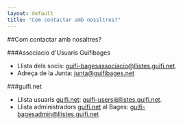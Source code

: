 ```yaml
---
layout: default
title: "Com contactar amb nossltres?"
---
```

##Com contactar amb nosaltres?

###Associacio d'Usuaris Guifibages
* Llista dels socis: [guifi-bagesassociacio@llistes.guifi.net](mailto:guifi-bagesassociacio@llistes.guifi.net).
* Adreça de la Junta: [junta@guifibages.net](mailto:junta@guifibages.net)

###guifi.net
* Llista usuaris [guifi.net](https://guifi.net): [guifi-users@llistes.guifi.net](mailto:guifi-users@llistes.guifi.net).
* Llista administradors [guifi.net](https://guifi.net) al Bages: [guifi-bagesadmin@llistes.guifi.net](mailto:guifi-bagesadmins@llistes.guifi.net)
